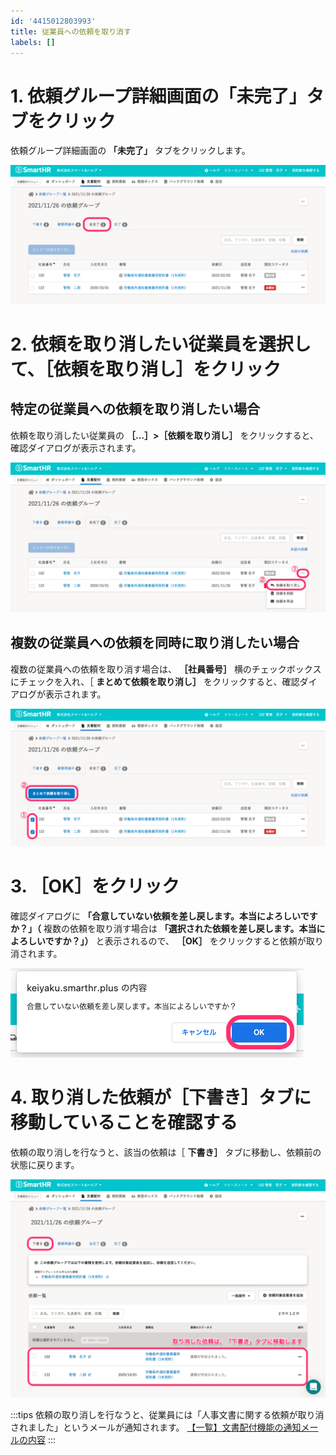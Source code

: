 ```yaml
---
id: '4415012803993'
title: 従業員への依頼を取り消す
labels: []
---
```

# 1\. 依頼グループ詳細画面の「未完了」タブをクリック

依頼グループ詳細画面の **「未完了」** タブをクリックします。

![](./00_SmartHR_____.png)

# 2\. 依頼を取り消したい従業員を選択して、［依頼を取り消し］をクリック

## **特定の従業員への依頼を取り消したい場合**

依頼を取り消したい従業員の **［…］>［依頼を取り消し］** をクリックすると、確認ダイアログが表示されます。

![](./01_SmartHR_____.png)

## **複数の従業員への依頼を同時に取り消したい場合**

複数の従業員への依頼を取り消す場合は、 **［社員番号］** 横のチェックボックスにチェックを入れ、［ **まとめて依頼を取り消し］** をクリックすると、確認ダイアログが表示されます。

![](./02_SmartHR_____.png)

# 3\. ［OK］をクリック

確認ダイアログに **「合意していない依頼を差し戻します。本当によろしいですか？」（** 複数の依頼を取り消す場合は **「選択された依頼を差し戻します。本当によろしいですか？」）** と表示されるので、 **［OK］** をクリックすると依頼が取り消されます。

![](./keiyaku_smarthr_plus_______SmartHR_____.png)

# 4\. 取り消した依頼が［下書き］タブに移動していることを確認する

依頼の取り消しを行なうと、該当の依頼は［ **下書き］** タブに移動し、依頼前の状態に戻ります。

![](./03_SmartHR_____.png)

:::tips
依頼の取り消しを行なうと、従業員には「人事文書に関する依頼が取り消されました」というメールが通知されます。
[【一覧】文書配付機能の通知メールの内容](https://knowledge.smarthr.jp/hc/ja/articles/360035821993)
:::
